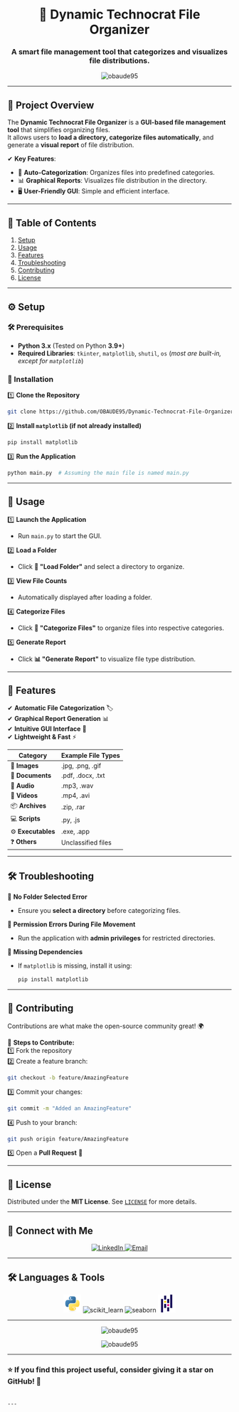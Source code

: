 
<h1 align="center">📂 Dynamic Technocrat File Organizer</h1>

<h3 align="center">A smart file management tool that categorizes and visualizes file distributions.</h3>

<p align="center"> 
  <img src="https://komarev.com/ghpvc/?username=obaude95&label=Profile%20views&color=0e75b6&style=flat" alt="obaude95" />
</p>

---

## 🚀 Project Overview  
The **Dynamic Technocrat File Organizer** is a **GUI-based file management tool** that simplifies organizing files.  
It allows users to **load a directory, categorize files automatically**, and generate a **visual report** of file distribution.

✔ **Key Features**:
- 📂 **Auto-Categorization**: Organizes files into predefined categories.  
- 📊 **Graphical Reports**: Visualizes file distribution in the directory.  
- 🖥 **User-Friendly GUI**: Simple and efficient interface.  

---

## 📌 Table of Contents  

1. [Setup](#setup)  
2. [Usage](#usage)  
3. [Features](#features)  
4. [Troubleshooting](#troubleshooting)  
5. [Contributing](#contributing)  
6. [License](#license)  

---

## ⚙️ Setup  

### 🛠 Prerequisites  

- **Python 3.x** (Tested on Python **3.9+**)  
- **Required Libraries**: `tkinter`, `matplotlib`, `shutil`, `os` (*most are built-in, except for `matplotlib`*)  

### 🔹 Installation  

1️⃣ **Clone the Repository**  
   ```sh
   git clone https://github.com/OBAUDE95/Dynamic-Technocrat-File-Organizer.git
   ```
2️⃣ **Install `matplotlib` (if not already installed)**  
   ```sh
   pip install matplotlib
   ```
3️⃣ **Run the Application**  
   ```sh
   python main.py  # Assuming the main file is named main.py
   ```

---

## 🎯 Usage  

1️⃣ **Launch the Application**  
   - Run `main.py` to start the GUI.  

2️⃣ **Load a Folder**  
   - Click **📂 "Load Folder"** and select a directory to organize.  

3️⃣ **View File Counts**  
   - Automatically displayed after loading a folder.  

4️⃣ **Categorize Files**  
   - Click **🔄 "Categorize Files"** to organize files into respective categories.  

5️⃣ **Generate Report**  
   - Click **📊 "Generate Report"** to visualize file type distribution.  

---

## 🚀 Features  

✔ **Automatic File Categorization** 🏷  
✔ **Graphical Report Generation** 📊  
✔ **Intuitive GUI Interface** 🎨  
✔ **Lightweight & Fast** ⚡  

| Category        | Example File Types |
|----------------|------------------|
| 📸 **Images**    | .jpg, .png, .gif |
| 📄 **Documents** | .pdf, .docx, .txt |
| 🎵 **Audio**     | .mp3, .wav |
| 🎥 **Videos**    | .mp4, .avi |
| 📦 **Archives**  | .zip, .rar |
| 💻 **Scripts**   | .py, .js |
| ⚙ **Executables** | .exe, .app |
| ❓ **Others**     | Unclassified files |

---

## 🛠 Troubleshooting  

🔹 **No Folder Selected Error**  
   - Ensure you **select a directory** before categorizing files.  

🔹 **Permission Errors During File Movement**  
   - Run the application with **admin privileges** for restricted directories.  

🔹 **Missing Dependencies**  
   - If `matplotlib` is missing, install it using:  
     ```sh
     pip install matplotlib
     ```

---

## 🤝 Contributing  

Contributions are what make the open-source community great! 🌍  

🔹 **Steps to Contribute:**  
1️⃣ Fork the repository  
2️⃣ Create a feature branch:  
   ```sh
   git checkout -b feature/AmazingFeature
   ```
3️⃣ Commit your changes:  
   ```sh
   git commit -m "Added an AmazingFeature"
   ```
4️⃣ Push to your branch:  
   ```sh
   git push origin feature/AmazingFeature
   ```
5️⃣ Open a **Pull Request** 🎉  

---

## 📝 License  

Distributed under the **MIT License**. See [`LICENSE`](https://opensource.org/licenses/MIT) for more details.  

---

## 📢 Connect with Me  

<p align="center">
<a href="https://www.linkedin.com/in/ayodeji-obaude-79b5051b2/" target="_blank">
  <img src="https://img.shields.io/badge/LinkedIn-0077B5?style=flat&logo=linkedin&logoColor=white" alt="LinkedIn"/>
</a>
<a href="mailto:obaudeayodejimichael@gmail.com" target="_blank">
  <img src="https://img.shields.io/badge/Email-D14836?style=flat&logo=gmail&logoColor=white" alt="Email"/>
</a>
</p>

---

## 🛠 Languages & Tools  

<p align="center"> 
  <img src="https://raw.githubusercontent.com/devicons/devicon/master/icons/python/python-original.svg" alt="python" width="40" height="40"/> 
  <img src="https://upload.wikimedia.org/wikipedia/commons/0/05/Scikit_learn_logo_small.svg" alt="scikit_learn" width="40" height="40"/> 
  <img src="https://seaborn.pydata.org/_images/logo-mark-lightbg.svg" alt="seaborn" width="40" height="40"/> 
  <img src="https://raw.githubusercontent.com/devicons/devicon/master/icons/pandas/pandas-original.svg" alt="pandas" width="40" height="40"/> 
</p>

---

<p align="center">
  <img src="https://github-readme-stats.vercel.app/api/top-langs?username=obaude95&show_icons=true&locale=en&layout=compact" alt="obaude95" />
</p>

<p align="center">
  <img src="https://github-readme-stats.vercel.app/api?username=obaude95&show_icons=true&locale=en" alt="obaude95" />
</p>

---

### ⭐ If you find this project useful, consider giving it a **star** on GitHub! 🚀
```

---

